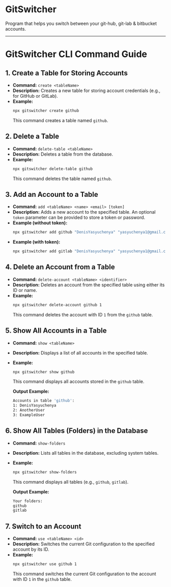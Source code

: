 # GitSwitcher
Program that helps you switch between your git-hub, git-lab &amp; bitbucket  accounts.

****
# GitSwitcher CLI Command Guide

## 1. **Create a Table for Storing Accounts**
   - **Command:** `create <tableName>`
   - **Description:** Creates a new table for storing account credentials (e.g., for GitHub or GitLab).
   - **Example:** 
     ```bash
     npx gitswitcher create github
     ```
     This command creates a table named `github`.

## 2. **Delete a Table**
   - **Command:** `delete-table <tableName>`
   - **Description:** Deletes a table from the database.
   - **Example:**
     ```bash
     npx gitswitcher delete-table github
     ```
     This command deletes the table named `github`.

## 3. **Add an Account to a Table**
   - **Command:** `add <tableName> <name> <email> [token]`
   - **Description:** Adds a new account to the specified table. An optional `token` parameter can be provided to store a token or password.
   - **Example (without token):**
     ```bash
     npx gitswitcher add github "DenisYasyuchenya" "yasyuchenya1@gmail.com"
     ```
   - **Example (with token):**
     ```bash
     npx gitswitcher add gitlab "DenisYasyuchenya" "yasyuchenya1@gmail.com" "your_personal_access_token"
     ```

## 4. **Delete an Account from a Table**
   - **Command:** `delete-account <tableName> <identifier>`
   - **Description:** Deletes an account from the specified table using either its ID or name.
   - **Example:**
     ```bash
     npx gitswitcher delete-account github 1
     ```
     This command deletes the account with ID `1` from the `github` table.

## 5. **Show All Accounts in a Table**
   - **Command:** `show <tableName>`
   - **Description:** Displays a list of all accounts in the specified table.
   - **Example:**
     ```bash
     npx gitswitcher show github
     ```
     This command displays all accounts stored in the `github` table.

     **Output Example:**
     ```bash
     Accounts in table 'github':
     1: DenisYasyuchenya
     2: AnotherUser
     3: ExampleUser
     ```

## 6. **Show All Tables (Folders) in the Database**
   - **Command:** `show-folders`
   - **Description:** Lists all tables in the database, excluding system tables.
   - **Example:**
     ```bash
     npx gitswitcher show-folders
     ```
     This command displays all tables (e.g., `github`, `gitlab`).

     **Output Example:**
     ```bash
     Your folders:
     github
     gitlab
     ```

## 7. **Switch to an Account**
   - **Command:** `use <tableName> <id>`
   - **Description:** Switches the current Git configuration to the specified account by its ID.
   - **Example:**
     ```bash
     npx gitswitcher use github 1
     ```
     This command switches the current Git configuration to the account with ID `1` in the `github` table.
